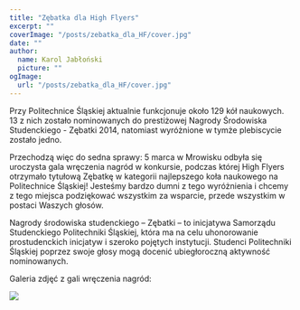 ```yaml
---
title: "Zębatka dla High Flyers"
excerpt: ""
coverImage: "/posts/zebatka_dla_HF/cover.jpg"
date: ""
author:
  name: Karol Jabłoński
  picture: ""
ogImage:
  url: "/posts/zebatka_dla_HF/cover.jpg"
---
```


Przy Politechnice Śląskiej aktualnie funkcjonuje około 129 kół naukowych. 13 z nich zostało nominowanych do prestiżowej Nagrody Środowiska Studenckiego - Zębatki 2014, natomiast wyróżnione w tymże plebiscycie zostało jedno.

Przechodzą więc do sedna sprawy: 5 marca w Mrowisku odbyła się uroczysta gala wręczenia nagród w konkursie, podczas której High Flyers otrzymało tytułową Zębatkę w kategorii najlepszego koła naukowego na Politechnice Śląskiej! Jesteśmy bardzo dumni z tego wyróżnienia i chcemy z tego miejsca podziękować wszystkim za wsparcie, przede wszystkim w postaci Waszych głosów.

Nagrody środowiska studenckiego – Zębatki – to inicjatywa Samorządu Studenckiego Politechniki Śląskiej, która ma na celu uhonorowanie prostudenckich inicjatyw i szeroko pojętych instytucji. Studenci Politechniki Śląskiej poprzez swoje głosy mogą docenić ubiegłoroczną aktywność nominowanych.

Galeria zdjęć z gali wręczenia nagród:

![](/posts/zebatka_dla_HF/img1.jpg)